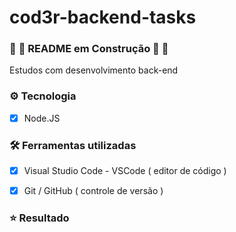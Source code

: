 # cod3r-backend-tasks
### :construction: :construction_worker: README em Construção :construction_worker: :construction:

Estudos com desenvolvimento back-end

### :gear: Tecnologia
   - [x] Node.JS

### :hammer_and_wrench: Ferramentas utilizadas
   - [x] Visual Studio Code - VSCode ( editor de código )   
   - [x] Git / GitHub ( controle de versão )
   
   
### :star: Resultado 
